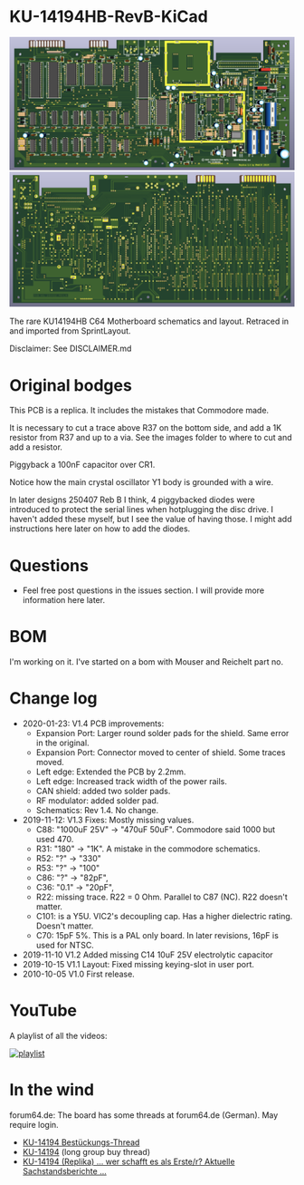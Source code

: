 # KU-14194HB-RevB-KiCad

![3D render](3Dview_1.4-top.png?raw=true "Title")
![3D render](3Dview_1.4-bottom.png?raw=true "Title")

The rare KU14194HB C64 Motherboard schematics and layout. Retraced in and imported from SprintLayout.

Disclaimer: See DISCLAIMER.md

# Original bodges

This PCB is a replica. It includes the mistakes that Commodore made.

It is necessary to cut a trace above R37 on the bottom side, and add a 1K resistor from R37 and up to a via.
See the images folder to where to cut and add a resistor.

Piggyback a 100nF capacitor over CR1.

Notice how the main crystal oscillator Y1 body is grounded with a wire.

In later designs 250407 Reb B I think, 4 piggybacked diodes were introduced to protect the serial lines when hotplugging the disc drive.
I haven't added these myself, but I see the value of having those. I might add instructions here later on how to add the diodes.

# Questions

* Feel free post questions in the issues section. I will provide more information here later.

# BOM

I'm working on it. I've started on a bom with Mouser and Reichelt part no.

# Change log

- 2020-01-23: V1.4 PCB improvements:
  - Expansion Port: Larger round solder pads for the shield. Same error in the original.
  - Expansion Port: Connector moved to center of shield. Some traces moved.
  - Left edge: Extended the PCB by 2.2mm.
  - Left edge: Increased track width of the power rails.
  - CAN shield: added two solder pads.
  - RF modulator: added solder pad.
  - Schematics: Rev 1.4. No change.
- 2019-11-12: V1.3 Fixes: Mostly missing values.
  - C88: "1000uF 25V" -> "470uF 50uF". Commodore said 1000 but used 470.
  - R31: "180" -> "1K". A mistake in the commodore schematics.
  - R52: "?" -> "330"
  - R53: "?" -> "100"
  - C86: "?" -> "82pF",
  - C36: "0.1" -> "20pF",
  - R22: missing trace. R22 = 0 Ohm. Parallel to C87 (NC). R22 doesn't matter.
  - C101: is a Y5U. VIC2's decoupling cap. Has a higher dielectric rating. Doesn't matter.
  - C70: 15pF 5%. This is a PAL only board. In later revisions, 16pF is used for NTSC.
 - 2019-11-10 V1.2 Added missing C14 10uF 25V electrolytic capacitor
- 2019-10-15 V1.1 Layout: Fixed missing keying-slot in user port.
- 2010-10-05 V1.0 First release.

# YouTube

A playlist of all the videos:

[![playlist](https://img.youtube.com/vi/iNxOm7G6efA/0.jpg)](
https://www.youtube.com/watch?v=iNxOm7G6efA&list=PLtQOf_JULmrTGLZCElGG_T1a01JSDP0CP)

# In the wind

forum64.de: The board has some threads at forum64.de (German). May require login.
* [KU-14194 Bestückungs-Thread](https://www.forum64.de/index.php?thread/96336-ku-14194-best%C3%BCckungs-thread/)
* [KU-14194](https://www.forum64.de/index.php?thread/95454-ku-14194/) (long group buy thread)
* [KU-14194 (Replika) ... wer schafft es als Erste/r? Aktuelle Sachstandsberichte ...](https://www.forum64.de/index.php?thread/95518-ku-14194-replika-wer-schafft-es-als-erste-r-aktuelle-sachstandsberichte/)
